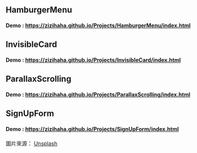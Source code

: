 ## HamburgerMenu
#### Demo : https://zizihaha.github.io/Projects/HamburgerMenu/index.html

## InvisibleCard
#### Demo : https://zizihaha.github.io/Projects/InvisibleCard/index.html

## ParallaxScrolling
#### Demo : https://zizihaha.github.io/Projects/ParallaxScrolling/index.html

## SignUpForm
#### Demo : https://zizihaha.github.io/Projects/SignUpForm/index.html



圖片來源： [Unsplash](https://unsplash.com/)
